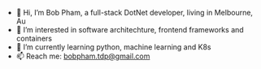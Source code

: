 - 👋 Hi, I’m Bob Pham, a full-stack DotNet developer, living in Melbourne, Au
- 👀 I’m interested in software architechture, frontend frameworks and containers
- 🌱 I’m currently learning python, machine learning and K8s
- 📫 Reach me: bobpham.tdp@gmail.com
  
<!---
sagabob/sagabob is a ✨ special ✨ repository because its `README.md` (this file) appears on your GitHub profile.
You can click the Preview link to take a look at your changes.
--->
